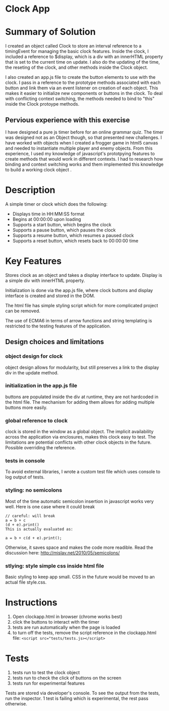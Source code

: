 # Clock App


# Summary of Solution

I created an object called Clock to store an interval reference to a timingEvent for managing the basic clock features. Inside the clock, I included a reference to $display, which is a div with an innerHTML property that is set to the current time on update. I also do the updating of the time, the reseting of the clock, and other methods inside the Clock object.

I also created an app.js file to create the button elements to use with the clock. I pass in a reference to the prototype methods associated with each button and link them via an event listener on creation of each object. This makes it easier to initialize new components or buttons in the clock. To deal with conflicting context switching, the methods needed to bind to "this" inside the Clock protoype methods. 

## Pervious experience with this exercise
I have designed a pure js timer before for an online grammar quiz. The timer was designed not as an Object though, so that presented new challenges. I have worked with objects when I created a frogger game in html5 canvas and needed to instantiate multiple player and enemy objects. From this experience, I used my knowledge of javascript's prototpying features to create methods that would work in different contexts. I had to research how binding and context switching works and them implemented this knowledge to build a working clock object .

# Description

A simple timer or clock which does the following:

* Displays time in HH:MM:SS format
* Begins at 00:00:00 upon loading
* Supports a start button, which begins the clock
* Supports a pause button, which pauses the clock
* Supports a resume button, which resumes a paused clock
* Supports a reset button, which resets back to 00:00:00 time


# Key Features

Stores clock as an object and takes a display interface to update.
Display is a simple div with innerHTML property.

Initialization is done via the app.js file, where clock buttons and display interface is created and stored in the DOM.

The html file has simple styling script which for more complicated project can be removed.

The use of ECMA6 in terms of arrow functions and string templating is restricted to the testing features of the application.

## Design choices and limitations
### object design for clock
object design allows for modularity, but still preserves a link to the display div in the update method.

### initialization in the app.js file
buttons are populated inside the div at runtime, they are not hardcoded in the html file. The mechanism for adding them allows for adding multiple buttons more easily.

### global reference to clock
clock is stored in the window as a global object. The implicit availability across the application via enclosures, makes this clock easy to test. The limitations are potential conflicts with other clock objects in the future. Possible overriding the reference.

### tests in console
To avoid external libraries, I wrote a custom test file which uses console to log output of tests.

### styling: no semicolons
Most of the time automatic semicolon insertion in javascript works very well. Here is one case where it could break

```
// careful: will break
a = b + c
(d + e).print()
This is actually evaluated as:

a = b + c(d + e).print();
```

Otherwise, it saves space and makes the code more readible.
Read the discussion here: http://mislav.net/2010/05/semicolons/

### stlying: style simple css inside html file
Basic styling to keep app small. CSS in the future would be moved to an actual file style.css.

# Instructions

1. Open clockapp.html in browser (chrome works best)
2. click the buttons to interact with the timer
3. tests are run automatically when the page is loaded
4. to turn off the tests, remove the script reference in the clockapp.html file: ```<script src="tests/tests.js></script>```


# Tests

1. tests run to test the clock object
2. tests run to check the click of buttons on the screen
3. tests run for experimental features

Tests are stored via developer's console. To see the output from the tests, run the inspector.
1 test is failing which is experimental, the rest pass otherwise.


